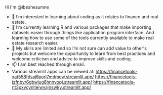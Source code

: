 Hi I'm @ibeshesumne
- 👀 I’m interested in learning about coding as it relates to finance and real estate. 
- 🌱 I’m currently learning R and various packages that make importing datasets easier through things like application program interface. And learning how to use some of the tools currently available to make real estate research easier. 
- 💞️ My skills are limited and so I’m not sure can add value to other's projects but welcome the opportunity to learn from best practices and welcome criticism and advice to improve skills and coding.  
- 📫 I am best reached through email.
- Various streamlit apps can be viewed at: 
https://financetools-xat558fdsaj6porl7mdmcw.streamlit.app/
https://financetools-jzfnbvr6gbwjug8hnnyopj.streamlit.app/
https://financetools-nt3pxvcynltejwvajnswky.streamlit.app/


<!---
ibeshesumne/ibeshesumne is a ✨ special ✨ repository because its `README.md` (this file) appears on your GitHub profile.
You can click the Preview link to take a look at your changes.
--->
